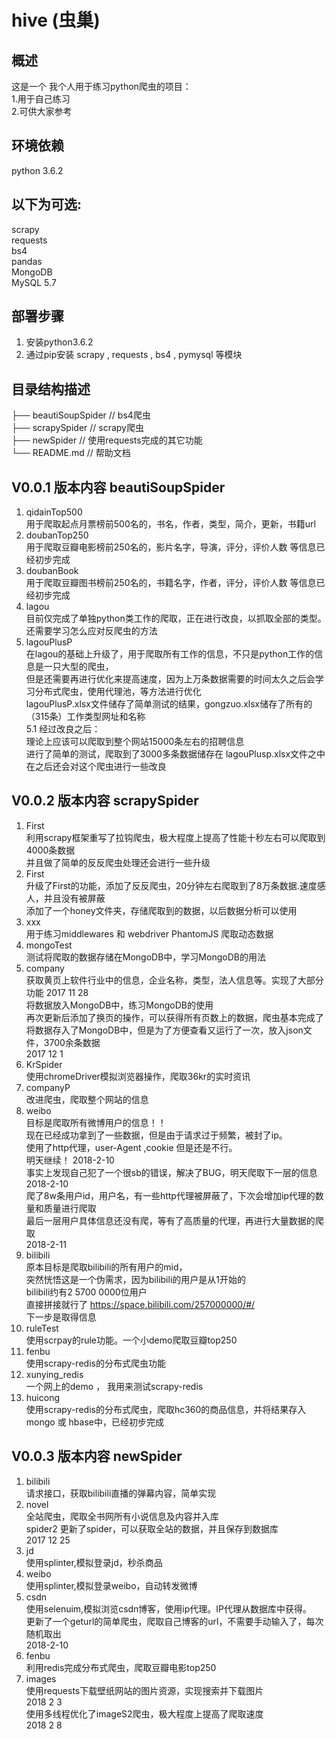 hive (虫巢)
===========================

## 概述
这是一个 我个人用于练习python爬虫的项目：<br/>
1.用于自己练习<br/>
2.可供大家参考<br/>

## 环境依赖<br/>
python 3.6.2<br/>

## 以下为可选:<br/>
scrapy<br/>
requests<br/>
bs4 <br/>
pandas<br/>
MongoDB <br/>
MySQL 5.7 <br/>

## 部署步骤<br/>
1. 安装python3.6.2<br/>
2. 通过pip安装 scrapy , requests , bs4 , pymysql 等模块<br/>


## 目录结构描述 <br/>
├── beautiSoupSpider               // bs4爬虫 <br/>
├── scrapySpider                   // scrapy爬虫 <br/>
├── newSpider                      // 使用requests完成的其它功能 <br/>
└── README.md                      // 帮助文档 <br/>

## V0.0.1 版本内容 beautiSoupSpider <br/>
1. qidainTop500  <br/>
    用于爬取起点月票榜前500名的，书名，作者，类型，简介，更新，书籍url<br/>
2. doubanTop250<br/>
    用于爬取豆瓣电影榜前250名的，影片名字，导演，评分，评价人数 等信息已经初步完成<br/>
3. doubanBook<br/>
    用于爬取豆瓣图书榜前250名的，书籍名字，作者，评分，评价人数 等信息已经初步完成<br/>
4. lagou<br/>
    目前仅完成了单独python类工作的爬取，正在进行改良，以抓取全部的类型。还需要学习怎么应对反爬虫的方法<br/>
5. lagouPlusP<br/>
    在lagou的基础上升级了，用于爬取所有工作的信息，不只是python工作的信息是一只大型的爬虫，<br/>
    但是还需要再进行优化来提高速度，因为上万条数据需要的时间太久之后会学习分布式爬虫，使用代理池，等方法进行优化<br/>
    lagouPlusP.xlsx文件储存了简单测试的结果，gongzuo.xlsx储存了所有的（315条）工作类型网址和名称<br/>
5.1 经过改良之后：<br/>
    理论上应该可以爬取到整个网站15000条左右的招聘信息<br/>
    进行了简单的测试，爬取到了3000多条数据储存在 lagouPlusp.xlsx文件之中<br/>
    在之后还会对这个爬虫进行一些改良<br/>

## V0.0.2 版本内容 scrapySpider <br/>
1. First<br/>
    利用scrapy框架重写了拉钩爬虫，极大程度上提高了性能十秒左右可以爬取到4000条数据<br/>
    并且做了简单的反反爬虫处理还会进行一些升级<br/>
2. First<br/>
    升级了First的功能，添加了反反爬虫，20分钟左右爬取到了8万条数据.速度感人，并且没有被屏蔽<br/>
    添加了一个honey文件夹，存储爬取到的数据，以后数据分析可以使用<br/>
3. xxx<br/>
    用于练习middlewares 和 webdriver PhantomJS 爬取动态数据<br/>
4. mongoTest<br/>
    测试将爬取的数据存储在MongoDB中，学习MongoDB的用法<br/>
5. company<br/>
    获取黄页上软件行业中的信息，企业名称，类型，法人信息等。实现了大部分功能 2017 11 28<br/>
    将数据放入MongoDB中，练习MongoDB的使用 <br/>
    再次更新后添加了换页的操作，可以获得所有页数上的数据，爬虫基本完成了<br/>
    将数据存入了MongoDB中，但是为了方便查看又运行了一次，放入json文件，3700余条数据<br/>
    2017 12 1<br/>
6. KrSpider<br/>
    使用chromeDriver模拟浏览器操作，爬取36kr的实时资讯<br/>
7. companyP<br/>
    改进爬虫，爬取整个网站的信息<br/>
8. weibo<br/>
	目标是爬取所有微博用户的信息！！<br/>
	现在已经成功拿到了一些数据，但是由于请求过于频繁，被封了ip。<br/>
	使用了http代理，user-Agent ,cookie 但是还是不行。<br/>
	明天继续！ 2018-2-10<br/>
	事实上发现自己犯了一个很sb的错误，解决了BUG，明天爬取下一层的信息2018-2-10<br/>
	爬了8w条用户id，用户名，有一些http代理被屏蔽了，下次会增加ip代理的数量和质量进行爬取<br/>
	最后一层用户具体信息还没有爬，等有了高质量的代理，再进行大量数据的爬取<br/>
	2018-2-11<br/>
9. bilibili<br/>
	原本目标是爬取bilibili的所有用户的mid，<br/>
	突然恍悟这是一个伪需求，因为bilibili的用户是从1开始的<br/>
	bilibili约有2 5700 0000位用户<br/>
	直接拼接就行了 https://space.bilibili.com/257000000/#/<br/>
	下一步是取得信息
10. ruleTest<br/>
    使用scrpay的rule功能。一个小demo爬取豆瓣top250
11. fenbu<br/>
    使用scrapy-redis的分布式爬虫功能
12. xunying_redis<br/>
    一个网上的demo ， 我用来测试scrapy-redis
13. huicong<br/>
	使用scrapy-redis的分布式爬虫，爬取hc360的商品信息，并将结果存入
	mongo 或 hbase中，已经初步完成

    
## V0.0.3 版本内容 newSpider <br/>
1. bilibili<br/>
    请求接口，获取bilibili直播的弹幕内容，简单实现<br/>
2. novel<br/>
    全站爬虫，爬取全书网所有小说信息及内容并入库<br/>
    spider2 更新了spider，可以获取全站的数据，并且保存到数据库<br/>
    2017 12 25<br/>
3. jd<br/>
    使用splinter,模拟登录jd，秒杀商品<br/>
4. weibo<br/>
    使用splinter,模拟登录weibo，自动转发微博<br/>
4. csdn<br/>
	使用selenuim,模拟浏览csdn博客，使用ip代理。IP代理从数据库中获得。<br/>
	更新了一个geturl的简单爬虫，爬取自己博客的url，不需要手动输入了，每次随机取出<br/>
	2018-2-10<br/>
5. fenbu<br/>
	利用redis完成分布式爬虫，爬取豆瓣电影top250<br/>
6. images<br/>
	使用requests下载壁纸网站的图片资源，实现搜索并下载图片<br/>
	2018 2 3<br/>
	使用多线程优化了imageS2爬虫，极大程度上提高了爬取速度<br/>
	2018 2 8<br/>
